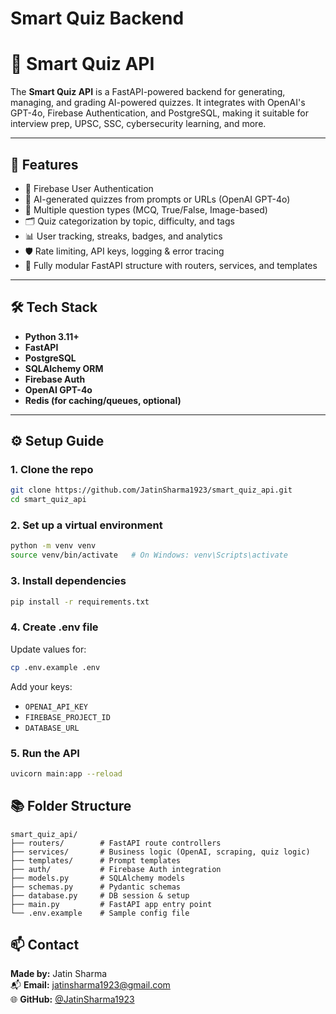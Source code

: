 # Smart Quiz Backend
# 🧠 Smart Quiz API

The **Smart Quiz API** is a FastAPI-powered backend for generating, managing, and grading AI-powered quizzes. It integrates with OpenAI's GPT-4o, Firebase Authentication, and PostgreSQL, making it suitable for interview prep, UPSC, SSC, cybersecurity learning, and more.

---

## 🚀 Features

- 🔐 Firebase User Authentication
- 🤖 AI-generated quizzes from prompts or URLs (OpenAI GPT-4o)
- 🧠 Multiple question types (MCQ, True/False, Image-based)
- 🗂️ Quiz categorization by topic, difficulty, and tags
- 📊 User tracking, streaks, badges, and analytics
- 🛡️ Rate limiting, API keys, logging & error tracing
- 🧰 Fully modular FastAPI structure with routers, services, and templates

---

## 🛠️ Tech Stack

- **Python 3.11+**
- **FastAPI**
- **PostgreSQL**
- **SQLAlchemy ORM**
- **Firebase Auth**
- **OpenAI GPT-4o**
- **Redis (for caching/queues, optional)**

---

## ⚙️ Setup Guide

### 1. Clone the repo
```bash
git clone https://github.com/JatinSharma1923/smart_quiz_api.git
cd smart_quiz_api
```

### 2. Set up a virtual environment
```bash
python -m venv venv
source venv/bin/activate   # On Windows: venv\Scripts\activate
```

### 3. Install dependencies
```bash
pip install -r requirements.txt
```

### 4. Create .env file
Update values for:
```bash
cp .env.example .env
```

Add your keys:
- `OPENAI_API_KEY`
- `FIREBASE_PROJECT_ID`
- `DATABASE_URL`

### 5. Run the API
```bash
uvicorn main:app --reload
```

## 📚 Folder Structure

```
smart_quiz_api/
├── routers/        # FastAPI route controllers
├── services/       # Business logic (OpenAI, scraping, quiz logic)
├── templates/      # Prompt templates
├── auth/           # Firebase Auth integration
├── models.py       # SQLAlchemy models
├── schemas.py      # Pydantic schemas
├── database.py     # DB session & setup
├── main.py         # FastAPI app entry point
└── .env.example    # Sample config file
```


## 📫 Contact

**Made by:** Jatin Sharma  
📬 **Email:** [jatinsharma1923@gmail.com](mailto:jatinsharma1923@gmail.com)  
🌐 **GitHub:** [@JatinSharma1923](https://github.com/JatinSharma1923)


